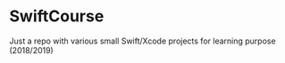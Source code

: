 # SwiftCourse

Just a repo with various small Swift/Xcode projects for learning purpose (2018/2019)
